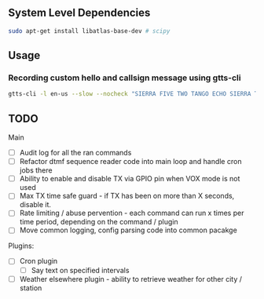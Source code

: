 ## System Level Dependencies

```bash
sudo apt-get install libatlas-base-dev # scipy
```

## Usage

### Recording custom hello and callsign message using gtts-cli

```bash
gtts-cli -l en-us --slow --nocheck "SIERRA FIVE TWO TANGO ECHO SIERRA TANGO" > audio_files/callsign.mp3
```

## TODO

Main

- [ ] Audit log for all the ran commands
- [ ] Refactor dtmf sequence reader code into main loop and handle cron jobs there
- [ ] Ability to enable and disable TX via GPIO pin when VOX mode is not used
- [ ] Max TX time safe guard - if TX has been on more than X seconds, disable it.
- [ ] Rate limiting / abuse pervention - each command can run x times per time period, depending
  on the command / plugin
- [ ] Move common logging, config parsing code into common pacakge

Plugins:

- [ ] Cron plugin
  - [ ] Say text on specified intervals
- [ ] Weather elsewhere plugin - ability to retrieve weather for other city / station
